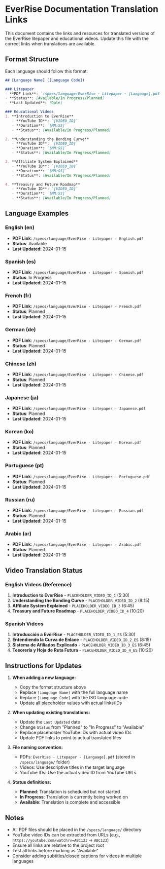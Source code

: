 # EverRise Documentation Translation Links

This document contains the links and resources for translated versions of the EverRise litepaper and educational videos. Update this file with the correct links when translations are available.

## Format Structure

Each language should follow this format:

```markdown
## [Language Name] ([Language Code])

### Litepaper
- **PDF Link**: `/specs/language/EverRise - Litepaper - [Language].pdf`
- **Status**: [Available/In Progress/Planned]
- **Last Updated**: [Date]

### Educational Videos
1. **Introduction to EverRise**
   - **YouTube ID**: `[VIDEO_ID]`
   - **Duration**: `[MM:SS]`
   - **Status**: [Available/In Progress/Planned]

2. **Understanding the Bonding Curve**
   - **YouTube ID**: `[VIDEO_ID]`
   - **Duration**: `[MM:SS]`
   - **Status**: [Available/In Progress/Planned]

3. **Affiliate System Explained**
   - **YouTube ID**: `[VIDEO_ID]`
   - **Duration**: `[MM:SS]`
   - **Status**: [Available/In Progress/Planned]

4. **Treasury and Future Roadmap**
   - **YouTube ID**: `[VIDEO_ID]`
   - **Duration**: `[MM:SS]`
   - **Status**: [Available/In Progress/Planned]
```

## Language Examples

### English (en)
- **PDF Link**: `/specs/language/EverRise - Litepaper - English.pdf`
- **Status**: Available
- **Last Updated**: 2024-01-15

### Spanish (es)
- **PDF Link**: `/specs/language/EverRise - Litepaper - Spanish.pdf`
- **Status**: In Progress
- **Last Updated**: 2024-01-15

### French (fr)
- **PDF Link**: `/specs/language/EverRise - Litepaper - French.pdf`
- **Status**: Planned
- **Last Updated**: 2024-01-15

### German (de)
- **PDF Link**: `/specs/language/EverRise - Litepaper - German.pdf`
- **Status**: Planned
- **Last Updated**: 2024-01-15

### Chinese (zh)
- **PDF Link**: `/specs/language/EverRise - Litepaper - Chinese.pdf`
- **Status**: Planned
- **Last Updated**: 2024-01-15

### Japanese (ja)
- **PDF Link**: `/specs/language/EverRise - Litepaper - Japanese.pdf`
- **Status**: Planned
- **Last Updated**: 2024-01-15

### Korean (ko)
- **PDF Link**: `/specs/language/EverRise - Litepaper - Korean.pdf`
- **Status**: Planned
- **Last Updated**: 2024-01-15

### Portuguese (pt)
- **PDF Link**: `/specs/language/EverRise - Litepaper - Portuguese.pdf`
- **Status**: Planned
- **Last Updated**: 2024-01-15

### Russian (ru)
- **PDF Link**: `/specs/language/EverRise - Litepaper - Russian.pdf`
- **Status**: Planned
- **Last Updated**: 2024-01-15

### Arabic (ar)
- **PDF Link**: `/specs/language/EverRise - Litepaper - Arabic.pdf`
- **Status**: Planned
- **Last Updated**: 2024-01-15

## Video Translation Status

### English Videos (Reference)
1. **Introduction to EverRise** - `PLACEHOLDER_VIDEO_ID_1` (5:30)
2. **Understanding the Bonding Curve** - `PLACEHOLDER_VIDEO_ID_2` (8:15)
3. **Affiliate System Explained** - `PLACEHOLDER_VIDEO_ID_3` (6:45)
4. **Treasury and Future Roadmap** - `PLACEHOLDER_VIDEO_ID_4` (10:20)

### Spanish Videos
1. **Introducción a EverRise** - `PLACEHOLDER_VIDEO_ID_1_ES` (5:30)
2. **Entendiendo la Curva de Enlace** - `PLACEHOLDER_VIDEO_ID_2_ES` (8:15)
3. **Sistema de Afiliados Explicado** - `PLACEHOLDER_VIDEO_ID_3_ES` (6:45)
4. **Tesorería y Hoja de Ruta Futura** - `PLACEHOLDER_VIDEO_ID_4_ES` (10:20)

## Instructions for Updates

1. **When adding a new language:**
   - Copy the format structure above
   - Replace `[Language Name]` with the full language name
   - Replace `[Language Code]` with the ISO language code
   - Update all placeholder values with actual links/IDs

2. **When updating existing translations:**
   - Update the `Last Updated` date
   - Change `Status` from "Planned" to "In Progress" to "Available"
   - Replace placeholder YouTube IDs with actual video IDs
   - Update PDF links to point to actual translated files

3. **File naming convention:**
   - PDFs: `EverRise - Litepaper - [Language].pdf` (stored in `/specs/language/` folder)
   - Videos: Use descriptive titles in the target language
   - YouTube IDs: Use the actual video ID from YouTube URLs

4. **Status definitions:**
   - **Planned**: Translation is scheduled but not started
   - **In Progress**: Translation is currently being worked on
   - **Available**: Translation is complete and accessible

## Notes

- All PDF files should be placed in the `/specs/language/` directory
- YouTube video IDs can be extracted from URLs (e.g., `https://youtube.com/watch?v=ABC123` → `ABC123`)
- Ensure all links are relative to the project root
- Test all links before marking as "Available"
- Consider adding subtitles/closed captions for videos in multiple languages

